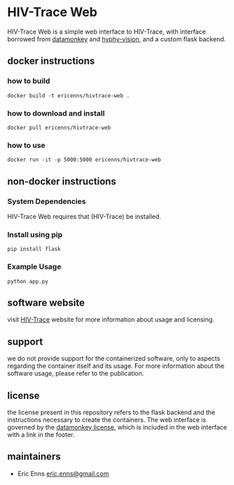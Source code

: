 HIV-Trace Web
=============
HIV-Trace Web is a simple web interface to HIV-Trace, with interface borrowed from [datamonkey](http://test.datamonkey.org/hivtrace) and [hyphy-vision](https://github.com/veg/hyphy-vision), and a custom flask backend.

docker instructions
-------------------

### how to build
`docker build -t ericenns/hivtrace-web .`

### how to download and install
`docker pull ericenns/hivtrace-web`

### how to use 
`docker run -it -p 5000:5000 ericenns/hivtrace-web`

non-docker instructions
-----------------------

### System Dependencies
HIV-Trace Web requires that (HIV-Trace) be installed.

### Install using pip
`pip install flask`

### Example Usage
`python app.py`

software website
----------------
visit [HIV-Trace](https://github.com/veg/hivtrace) website for more information about usage and licensing.

support
-------
we do not provide support for the containerized software, only to aspects regarding the container itself
and its usage. For more information about the software usage, please refer to the publication.

license
-------
the license present in this repository refers to the flask backend and the instructions necessary to create the containers. The web interface is governed by the [datamonkey license](http://test.datamonkey.org/copyright_notice), which is included in the web interface with a link in the footer.

maintainers
-----------
* Eric Enns <eric.enns@gmail.com>

